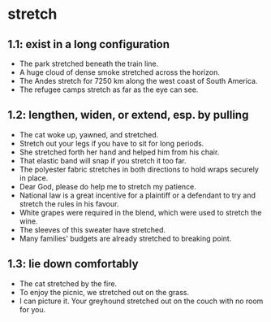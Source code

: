 # stretch
## 1.1: exist in a long configuration

  *  The park stretched beneath the train line.
  *  A huge cloud of dense smoke stretched across the horizon.
  *  The Andes stretch for 7250 km along the west coast of South America.
  *  The refugee camps stretch as far as the eye can see.

## 1.2: lengthen, widen, or extend, esp. by pulling

  *  The cat woke up, yawned, and stretched.
  *  Stretch out your legs if you have to sit for long periods.
  *  She stretched forth her hand and helped him from his chair.
  *  That elastic band will snap if you stretch it too far.
  *  The polyester fabric stretches in both directions to hold wraps securely in place.
  *  Dear God, please do help me to stretch my patience.
  *  National law is a great incentive for a plaintiff or a defendant to try and stretch the rules in his favour.
  *  White grapes were required in the blend, which were used to stretch the wine.
  *  The sleeves of this sweater have stretched.
  *  Many families' budgets are already stretched to breaking point.

## 1.3: lie down comfortably

  *  The cat stretched by the fire.
  *  To enjoy the picnic, we stretched out on the grass.
  *  I can picture it. Your greyhound stretched out on the couch with no room for you.
